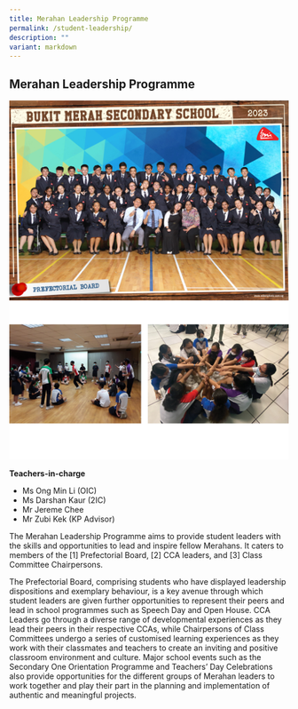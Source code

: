 ```yaml
---
title: Merahan Leadership Programme
permalink: /student-leadership/
description: ""
variant: markdown
---
```

## Merahan Leadership Programme ## 
<img src="/images/prefect-2023.jpg" style="width:60%,align:left">

<img src="/images/prefect001.png" style="width:60%,align:left">

**Teachers-in-charge**

*   Ms Ong Min Li (OIC)
*   Ms Darshan Kaur (2IC)
*   Mr Jereme Chee
*   Mr Zubi Kek (KP Advisor)

The Merahan Leadership Programme aims to provide student leaders with the skills and opportunities to lead and inspire fellow Merahans. It caters to members of the [1] Prefectorial Board, [2] CCA leaders, and [3] Class Committee Chairpersons.

The Prefectorial Board, comprising students who have displayed leadership dispositions and exemplary behaviour, is a key avenue through which student leaders are given further opportunities to represent their peers and lead in school programmes such as Speech Day and Open House. CCA Leaders go through a diverse range of developmental experiences as they lead their peers in their respective CCAs, while Chairpersons of Class Committees undergo a series of customised learning experiences as they work with their classmates and teachers to create an inviting and positive classroom environment and culture. Major school events such as the Secondary One Orientation Programme and Teachers’ Day Celebrations also provide opportunities for the different groups of Merahan leaders to work together and play their part in the planning and implementation of authentic and meaningful projects.